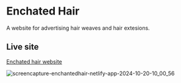 # Enchated Hair

A website for advertising hair weaves and hair extesions.

## Live site

[Enchated hair website](https://enchantedhair.netlify.app/)

![screencapture-enchantedhair-netlify-app-2024-10-20-10_00_56](https://github.com/user-attachments/assets/c6313ae1-2f94-4dea-9033-8c72cdaae0bb)
